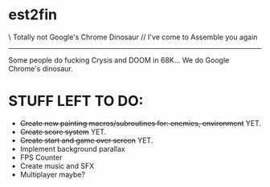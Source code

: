 # est2fin
\\ Totally not Google's Chrome Dinosaur //
I've come to Assemble you again

---------------------------------------------------------------

Some people do fucking Crysis and DOOM in 68K... We do Google Chrome's dinosaur.

# STUFF LEFT TO DO:
  - ~~Create new painting macros/subroutines for: enemies, environment~~ YET.
  - ~~Create score system~~ YET.
  - ~~Create start and game over screen~~ YET.
  - Implement background parallax
  - FPS Counter
  - Create music and SFX
  - Multiplayer maybe?
